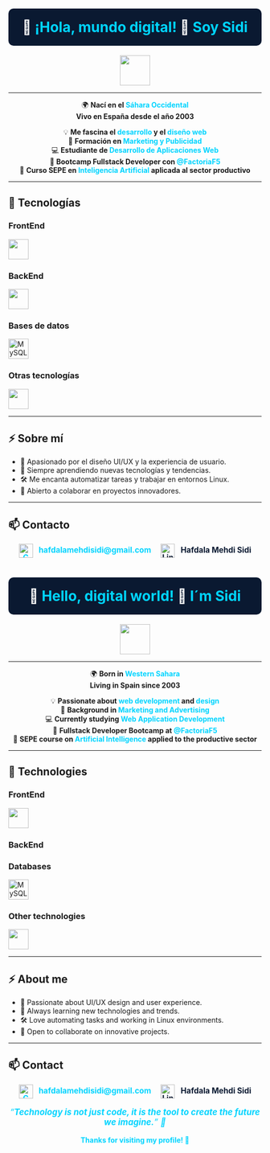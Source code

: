 <!-- README.md -->

<h1 align="center" style="color:#fff;background:#0a1931;padding:20px;border-radius:10px;">
  👾 <span style="color:#00d4ff;">¡Hola, mundo digital!</span> 👾
  <span style="color:#00d4ff;"><b>Soy Sidi</b></span>
</h1>

<p align="center">
  <img src="https://media.giphy.com/media/hvRJCLFzcasrR4ia7z/giphy.gif" width="60"/>
</p>

---

<div align="center">

🌍 <b>Nací en el <span style="color:#00d4ff;">Sáhara Occidental</span></b>  
<b>Vivo en España desde el año 2003</b>

💡 <b>Me fascina el <span style="color:#00d4ff;">desarrollo</span> y el <span style="color:#00d4ff;">diseño web</span></b>  
📣 <b>Formación en <span style="color:#00d4ff;">Marketing y Publicidad</span></b>  
💻 <b>Estudiante de <span style="color:#00d4ff;">Desarrollo de Aplicaciones Web</span></b>  
🚀 <b>Bootcamp Fullstack Developer con <span style="color:#00d4ff;">@FactoriaF5</span></b>  
🤖 <b>Curso SEPE en <span style="color:#00d4ff;">Inteligencia Artificial</span> aplicada al sector productivo</b>

</div>

---

## 🚀 Tecnologías

### FrontEnd
<p>
  <img src="https://skillicons.dev/icons?i=html,css,sass,js,ts,angular,bootstrap" height="40"/>
</p>

### BackEnd
<p>
  <img src="https://skillicons.dev/icons?i=java,spring,php" height="40"/>
</p>

### Bases de datos
<p>
  <img src="https://skillicons.dev/icons?i=mysql,oracle" height="40" alt="MySQL, Oracle"/>
</p>

### Otras tecnologías
<p>
  <img src="https://skillicons.dev/icons?i=git,github,wordpress,figma,linux,postman" height="40"/>
</p>

---

## ⚡ Sobre mí

- 🎨 Apasionado por el diseño UI/UX y la experiencia de usuario.  
- 🧠 Siempre aprendiendo nuevas tecnologías y tendencias.  
- 🛠️ Me encanta automatizar tareas y trabajar en entornos Linux.  
- 🤝 Abierto a colaborar en proyectos innovadores.

---

## 📫 Contacto

<p align="center">
  <a href="mailto:hafdalamehdisidi@gmail.com" style="text-decoration:none; color:#00d4ff; font-weight:bold; font-size:1.1em;">
    <img src="https://img.shields.io/badge/Gmail-00d4ff?style=for-the-badge&logo=gmail&logoColor=white" alt="Gmail" height="28" style="vertical-align:middle; margin-right:8px;"/>
    hafdalamehdisidi@gmail.com
  </a>
  &nbsp;&nbsp;&nbsp;
  <a href="https://www.linkedin.com/in/hafdalamehdisidi" style="text-decoration:none; color:#0a1931; font-weight:bold; font-size:1.1em;">
    <img src="https://img.shields.io/badge/LinkedIn-0a1931?style=for-the-badge&logo=linkedin&logoColor=white" alt="LinkedIn" height="28" style="vertical-align:middle; margin-right:8px;"/>
    Hafdala Mehdi Sidi
  </a>
</p>


<!-- ENGLISH VERSION -->

<h1 align="center" style="color:#fff;background:#0a1931;padding:20px;border-radius:10px;">
  👾 <span style="color:#00d4ff;">Hello, digital world!</span> 👾
  <span style="color:#00d4ff;"><b>I´m Sidi</b></span>
</h1>

<p align="center">
  <img src="https://media.giphy.com/media/hvRJCLFzcasrR4ia7z/giphy.gif" width="60"/>
</p>

---

<div align="center">

🌍 <b>Born in <span style="color:#00d4ff;">Western Sahara</span></b>  
<b>Living in Spain since 2003</b>

💡 <b>Passionate about <span style="color:#00d4ff;">web development</span> and <span style="color:#00d4ff;">design</span></b>  
📣 <b>Background in <span style="color:#00d4ff;">Marketing and Advertising</span></b>  
💻 <b>Currently studying <span style="color:#00d4ff;">Web Application Development</span></b>  
🚀 <b>Fullstack Developer Bootcamp at <span style="color:#00d4ff;">@FactoriaF5</span></b>  
🤖 <b>SEPE course on <span style="color:#00d4ff;">Artificial Intelligence</span> applied to the productive sector</b>

</div>

---

## 🚀 Technologies

### FrontEnd
<p>
  <img src="https://skillicons.dev/icons?i=html,css,sass,js,ts,angular,bootstrap" height="40"/>
</p>

### BackEnd

### Databases
<p>
  <img src="https://skillicons.dev/icons?i=mysql,oracle" height="40" alt="MySQL, Oracle"/>
</p>


### Other technologies
<p>
  <img src="https://skillicons.dev/icons?i=git,github,wordpress,figma,linux,postman" height="40"/>
</p>

---

## ⚡ About me

- 🎨 Passionate about UI/UX design and user experience.  
- 🧠 Always learning new technologies and trends.  
- 🛠️ Love automating tasks and working in Linux environments.  
- 🤝 Open to collaborate on innovative projects.

---

## 📫 Contact

<p align="center">
  <a href="mailto:hafdalamehdisidi@gmail.com" style="text-decoration:none; color:#00d4ff; font-weight:bold; font-size:1.1em;">
    <img src="https://img.shields.io/badge/Gmail-00d4ff?style=for-the-badge&logo=gmail&logoColor=white" alt="Gmail" height="28" style="vertical-align:middle; margin-right:8px;"/>
    hafdalamehdisidi@gmail.com
  </a>
  &nbsp;&nbsp;&nbsp;
  <a href="https://www.linkedin.com/in/hafdalamehdisidi" style="text-decoration:none; color:#0a1931; font-weight:bold; font-size:1.1em;">
    <img src="https://img.shields.io/badge/LinkedIn-0a1931?style=for-the-badge&logo=linkedin&logoColor=white" alt="LinkedIn" height="28" style="vertical-align:middle; margin-right:8px;"/>
    Hafdala Mehdi Sidi
  </a>
</p>

<p align="center" style="color:#00d4ff; font-style: italic; font-size: 1.2em;">
  “<b>Technology is not just code, it is the tool to create the future we imagine.</b>” 🚀
</p>

<p align="center" style="color:#00d4ff;">
  <b>Thanks for visiting my profile! 🚀</b>
</p>

